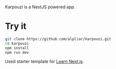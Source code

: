 Karpouzi is a NextJS powered app.

# Try it

```bash
git clone https://github.com/alpliar/karpouzi.git
cd karpouzi
npm install
npm run dev
```

Used starter template for [Learn Next.js](https://nextjs.org/learn).